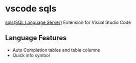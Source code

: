 # vscode sqls

[sqls(SQL Language Server)](https://github.com/lighttiger2505/sqls) Extension for Visual Studio Code

## Language Features

- Auto Completion tables and table columns
- Quick info symbol
